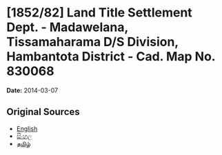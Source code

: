 # [1852/82] Land Title Settlement Dept. - Madawelana, Tissamaharama D/S Division, Hambantota District - Cad. Map No. 830068

**Date:** 2014-03-07

## Original Sources

- [English](https://documents.gov.lk/view/extra-gazettes/2014/3/1852-82_E.pdf)
- [සිංහල](https://documents.gov.lk/view/extra-gazettes/2014/3/1852-82_S.pdf)
- [தமிழ்](https://documents.gov.lk/view/extra-gazettes/2014/3/1852-82_T.pdf)
